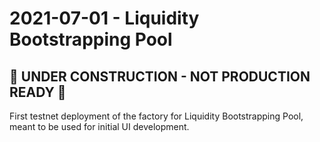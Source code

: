 # 2021-07-01 - Liquidity Bootstrapping Pool

## 🚧 UNDER CONSTRUCTION - NOT PRODUCTION READY 🚧

First testnet deployment of the factory for Liquidity Bootstrapping Pool, meant to be used for initial UI development.
